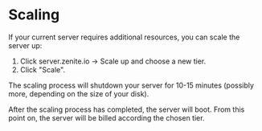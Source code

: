 # Scaling

If your current server requires additional resources, you can scale the server up:

1. Click server.zenite.io -> Scale up and choose a new tier.
2. Click "Scale".

The scaling process will shutdown your server for 10-15 minutes (possibly more, depending on the size of your disk).

After the scaling process has completed, the server will boot. From this point on, the server will be billed according the chosen tier.
